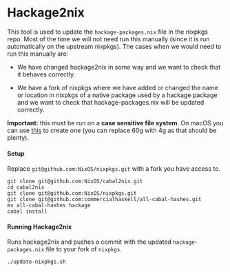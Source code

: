 # Hackage2nix

This tool is used to update the `hackage-packages.nix` file in the nixpkgs repo.
Most of the time we will not need run this manually (since it is run automatically
on the upstream nixpkgs).  The cases when we would need to run this manually are:

* We have changed hackage2nix in some way and we want to check that it
behaves correctly.

* We have a fork of nixpkgs where we have added or changed
the name or location in nixpkgs of a native package used by a hackage package
and we want to check that hackage-packages.nix will be updated correctly.

**Important:** this must be run on a **case sensitive file system**.
On macOS you can use [this](https://gist.github.com/dixson3/8360571) to create one
(you can replace 60g with 4g as that should be plenty).

#### Setup
Replace `git@github.com:NixOS/nixpkgs.git` with a fork you have access to.
```
git clone git@github.com:NixOS/cabal2nix.git
cd cabal2nix
git clone git@github.com:NixOS/nixpkgs.git
git clone git@github.com:commercialhaskell/all-cabal-hashes.git
mv all-cabal-hashes hackage
cabal install
```

#### Running Hackage2nix
Runs hackage2nix and pushes a commit with the updated `hackage-packages.nix`
file to your fork of `nixpkgs`.
```
./update-nixpkgs.sh
```
